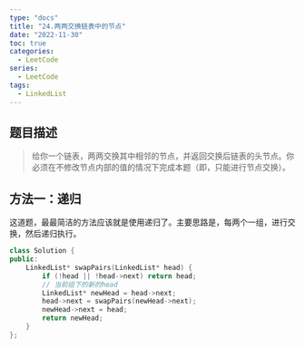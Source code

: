 ```yaml
---
type: "docs"
title: "24.两两交换链表中的节点"
date: "2022-11-30"
toc: true
categories:
  - LeetCode
series:
  - LeetCode
tags:
  - LinkedList
---
```


## 题目描述

> 给你一个链表，两两交换其中相邻的节点，并返回交换后链表的头节点。你必须在不修改节点内部的值的情况下完成本题（即，只能进行节点交换）。

## 方法一：递归

这道题，最最简洁的方法应该就是使用递归了。主要思路是，每两个一组，进行交换，然后递归执行。

```cpp
class Solution {
public:
    LinkedList* swapPairs(LinkedList* head) {
        if (!head || !head->next) return head;
        // 当前组下的新的head
        LinkedList* newHead = head->next;
        head->next = swapPairs(newHead->next);
        newHead->next = head;
        return newHead;
    }
};
```
